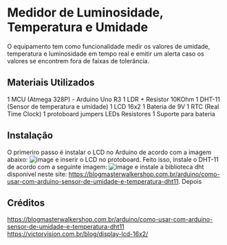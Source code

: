 # Medidor de Luminosidade, Temperatura e Umidade

O equipamento tem como funcionalidade medir os valores de umidade, temperatura e luminosidade em tempo real e emitir um alerta caso os valores se encontrem fora de faixas de tolerância.

## Materiais Utilizados
1 MCU (Atmega 328P) - Arduino Uno R3
1 LDR + Resistor 10KOhm
1 DHT-11 (Sensor de temperatura e umidade)
1 LCD 16x2
1 Bateria de 9V
1 RTC (Real Time Clock)
1 protoboard
jumpers
LEDs
Resistores
1 Suporte para bateria

## Instalação
O primeriro passo é instalar o LCD no Arduino de acordo com a imagem abaixo: ![image](https://github.com/Bruno872/Sistemas-Embarcados/assets/144634914/70ce23c5-c3da-4198-8a1a-f2b06a22d894)
e inserir o LCD no protoboard. Feito isso, instale o DHT-11 de acordo com a seguinte imagem: ![image](https://github.com/Bruno872/Sistemas-Embarcados/assets/144634914/f4167e07-7cfe-4d9b-a040-96d0d4db02a1)
e instale a biblioteca dht disponível neste site: https://blogmasterwalkershop.com.br/arduino/como-usar-com-arduino-sensor-de-umidade-e-temperatura-dht11. Depois 
  








## Créditos

https://blogmasterwalkershop.com.br/arduino/como-usar-com-arduino-sensor-de-umidade-e-temperatura-dht11
https://victorvision.com.br/blog/display-lcd-16x2/
